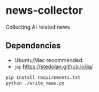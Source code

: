 # news-collector
Collecting AI related news

## Dependencies
- Ubuntu/Mac recommended.
- `jq`: https://stedolan.github.io/jq/


```bash
pip install requirements.txt
python ./write_news.py
```